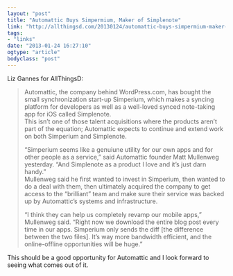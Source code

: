 ```yaml
---
layout: "post"
title: "Automattic Buys Simpermium, Maker of Simplenote"
link: "http://allthingsd.com/20130124/automattic-buys-simpermium-maker-of-simplenote/"
tags: 
- "links"
date: "2013-01-24 16:27:10"
ogtype: "article"
bodyclass: "post"
---
```


Liz Gannes for AllThingsD:

> Automattic, the company behind WordPress.com, has bought the small synchronization start-up Simperium, which makes a syncing platform for developers as well as a well-loved synced note-taking app for iOS called Simplenote.  
>  This isn’t one of those talent acquisitions where the products aren’t part of the equation; Automattic expects to continue and extend work on both Simperium and Simplenote.
> 
> “Simperium seems like a genuiune utility for our own apps and for other people as a service,” said Automattic founder Matt Mullenweg yesterday. “And Simplenote as a product I love and it’s just darn handy.”  
>  Mullenweg said he first wanted to invest in Simperium, then wanted to do a deal with them, then ultimately acquired the company to get access to the “brilliant” team and make sure their service was backed up by Automattic’s systems and infrastructure.
> 
> “I think they can help us completely revamp our mobile apps,” Mullenweg said. “Right now we download the entire blog post every time in our apps. Simperium only sends the diff [the difference between the two files]. It’s way more bandwidth efficient, and the online-offline opportunities will be huge.”

This should be a good opportunity for Automattic and I look forward to seeing what comes out of it.